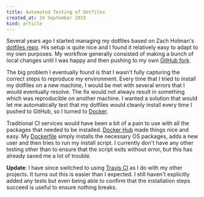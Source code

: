 ```yaml
---
title: Automated Testing of Dotfiles
created_at: 24 September 2015
kind: article
---
```

Several years ago I started managing my dotfiles based on Zach Holman's [dotfiles repo](https://github.com/holman/dotfiles).
His setup is quite nice and I found it relatively easy to adapt to my own purposes.
My workflow generally consisted of making a bunch of local changes until I was happy and then pushing to my own [GitHub fork](https://github.com/michaelmior/dotfiles).

The big problem I eventually found is that I wasn't fully capturing the correct steps to reproduce my environment.
Every time that I tried to install my dotfiles on a new machine, I would be met with several errors that I would eventually resolve.
The fix would not always result in something which was reproducible on another machine.
I wanted a solution that would let me automatically test that my dotfiles would cleanly install every time I pushed to GitHub, so I turned to [Docker](https://www.docker.com/).

Traditional CI services would have been a bit of a pain to use with all the packages that needed to be installed.
[Docker Hub](https://hub.docker.com/r/michaelmior/dotfiles/) made things nice and easy.
My [Dockerfile](https://github.com/michaelmior/dotfiles/blob/a9eae90d466958948a53b3b583d69eba844ed8f7/Dockerfile) simply installs the necessary OS packages, adds a new user and then tries to run my install script.
I currently don't have any other testing other than to ensure that the script exits without error, but this has already saved me a lot of trouble.

**Update**: I have since switched to using [Travis CI](https://travis-ci.org/michaelmior/dotfiles) as I do with my other projects. It turns out this is easier than I expected. I still haven't explicitly added any tests but even being able to confirm that the installation steps succeed is useful to ensure nothing breaks.
